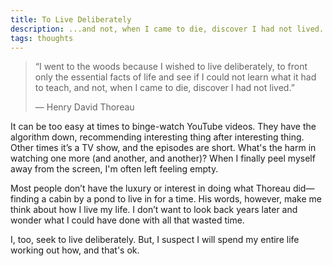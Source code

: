 ```yaml
---
title: To Live Deliberately
description: ...and not, when I came to die, discover I had not lived. 
tags: thoughts
---
```


> “I went to the woods because I wished to live deliberately, to front only the essential facts of life and see if I could not learn what it had to teach, and not, when I came to die, discover I had not lived.”
>
> — Henry David Thoreau

It can be too easy at times to binge-watch YouTube videos. They have the algorithm down, recommending interesting thing after interesting thing. Other times it’s a TV show, and the episodes are short. What's the harm in watching one more (and another, and another)? When I finally peel myself away from the screen, I'm often left feeling empty.

Most people don’t have the luxury or interest in doing what Thoreau did—finding a cabin by a pond to live in for a time. His words, however, make me think about how I live my life. I don’t want to look back years later and wonder what I could have done with all that wasted time. 

I, too, seek to live deliberately. But, I suspect I will spend my entire life working out how, and that's ok. 